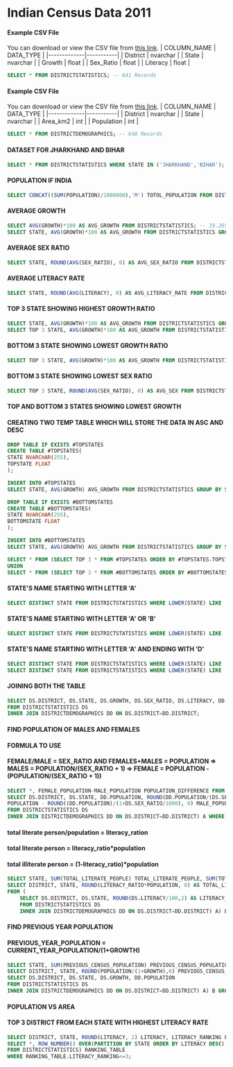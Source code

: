 # Indian Census Data 2011

#### Example CSV File
You can download or view the CSV file from [this link](https://github.com/PankajVirendraModi/SQL-Projects/blob/main/DISTRICTSTATISTICS.csv).
| COLUMN_NAME | DATA_TYPE |
|-------------|-----------|
| District    | nvarchar  |
| State       | nvarchar  |
| Growth      | float     |
| Sex_Ratio   | float     |
| Literacy    | float     |
```sql
SELECT * FROM DISTRICTSTATISTICS; -- 641 Records
```
#### Example CSV File
You can download or view the CSV file from [this link](https://github.com/PankajVirendraModi/SQL-Projects/blob/main/DISTRICTDEMOGRAPHICS.csv).
| COLUMN_NAME | DATA_TYPE |
|-------------|-----------|
| District    | nvarchar  |
| State       | nvarchar  |
| Area_km2    | int       |
| Population  | int       |

```sql
SELECT * FROM DISTRICTDEMOGRAPHICS; -- 640 Records
```

#### DATASET FOR JHARKHAND AND BIHAR
```sql
SELECT * FROM DISTRICTSTATISTICS WHERE STATE IN ('JHARKHAND','BIHAR');
```
#### POPULATION IF INDIA
```sql
SELECT CONCAT((SUM(POPULATION)/1000000),'M') TOTOL_POPULATION FROM DISTRICTDEMOGRAPHICS; -- 1210M
```
#### AVERAGE GROWTH
```sql
SELECT AVG(GROWTH)*100 AS AVG_GROWTH FROM DISTRICTSTATISTICS; -- 19.2656249908032
SELECT STATE, AVG(GROWTH)*100 AS AVG_GROWTH FROM DISTRICTSTATISTICS GROUP BY STATE ORDER BY AVG_GROWTH DESC;
```
#### AVERAGE SEX RATIO
```sql
SELECT STATE, ROUND(AVG(SEX_RATIO), 0) AS AVG_SEX_RATIO FROM DISTRICTSTATISTICS GROUP BY STATE ORDER BY AVG_SEX_RATIO;
```
#### AVERAGE LITERACY RATE
```sql
SELECT STATE, ROUND(AVG(LITERACY), 0) AS AVG_LITERACY_RATE FROM DISTRICTSTATISTICS GROUP BY STATE HAVING ROUND(AVG(LITERACY), 0)>90 ORDER BY AVG_LITERACY_RATE;
```
#### TOP 3 STATE SHOWING HIGHEST GROWTH RATIO
```sql
SELECT STATE, AVG(GROWTH)*100 AS AVG_GROWTH FROM DISTRICTSTATISTICS GROUP BY STATE ORDER BY AVG_GROWTH DESC OFFSET 0 ROWS FETCH NEXT 3 ROWS ONLY;
SELECT TOP 3 STATE, AVG(GROWTH)*100 AS AVG_GROWTH FROM DISTRICTSTATISTICS GROUP BY STATE ORDER BY AVG_GROWTH DESC;
```
#### BOTTOM 3 STATE SHOWING LOWEST GROWTH RATIO
```sql
SELECT TOP 3 STATE, AVG(GROWTH)*100 AS AVG_GROWTH FROM DISTRICTSTATISTICS GROUP BY STATE ORDER BY AVG_GROWTH;
```
#### BOTTOM 3 STATE SHOWING LOWEST SEX RATIO
```sql
SELECT TOP 3 STATE, ROUND(AVG(SEX_RATIO), 0) AS AVG_SEX FROM DISTRICTSTATISTICS GROUP BY STATE ORDER BY AVG_SEX;
```
#### TOP AND BOTTOM 3 STATES SHOWING LOWEST GROWTH
#### CREATING TWO TEMP TABLE WHICH WILL STORE THE DATA IN ASC AND DESC
```sql
DROP TABLE IF EXISTS #TOPSTATES
CREATE TABLE #TOPSTATES(
STATE NVARCHAR(255),
TOPSTATE FLOAT
);

INSERT INTO #TOPSTATES
SELECT STATE, AVG(GROWTH) AVG_GROWTH FROM DISTRICTSTATISTICS GROUP BY STATE ORDER BY AVG_GROWTH DESC;
```
```sql
DROP TABLE IF EXISTS #BOTTOMSTATES
CREATE TABLE #BOTTOMSTATES(
STATE NVARCHAR(255),
BOTTOMSTATE FLOAT
);

INSERT INTO #BOTTOMSTATES
SELECT STATE, AVG(GROWTH) AVG_GROWTH FROM DISTRICTSTATISTICS GROUP BY STATE ORDER BY AVG_GROWTH DESC;
```
```sql
SELECT * FROM (SELECT TOP 3 * FROM #TOPSTATES ORDER BY #TOPSTATES.TOPSTATE DESC) AS A
UNION
SELECT * FROM (SELECT TOP 3 * FROM #BOTTOMSTATES ORDER BY #BOTTOMSTATES.BOTTOMSTATE ASC) AS B;
```

#### STATE'S NAME STARTING WITH LETTER 'A'
```sql
SELECT DISTINCT STATE FROM DISTRICTSTATISTICS WHERE LOWER(STATE) LIKE 'A%';
```
#### STATE'S NAME STARTING WITH LETTER 'A' OR 'B'
```sql
SELECT DISTINCT STATE FROM DISTRICTSTATISTICS WHERE LOWER(STATE) LIKE 'A%' OR LOWER(STATE) LIKE 'B%';
```
#### STATE'S NAME STARTING WITH LETTER 'A' AND ENDING WITH 'D'
```sql
SELECT DISTINCT STATE FROM DISTRICTSTATISTICS WHERE LOWER(STATE) LIKE 'A%' AND LOWER(STATE) LIKE '%M'; -- OR 2ND EASIEST WAY
SELECT DISTINCT STATE FROM DISTRICTSTATISTICS WHERE LOWER(STATE) LIKE 'A%M';
```
#### JOINING BOTH THE TABLE
```sql
SELECT DS.DISTRICT, DS.STATE, DS.GROWTH, DS.SEX_RATIO, DS.LITERACY, DD.AREA_KM2, DD.POPULATION
FROM DISTRICTSTATISTICS DS
INNER JOIN DISTRICTDEMOGRAPHICS DD ON DS.DISTRICT=DD.DISTRICT;
```

#### FIND POPULATION OF MALES AND FEMALES
#### FORMULA TO USE
#### FEMALE/MALE = SEX_RATIO AND FEMALES+MALES = POPULATION => MALES = POPULATION/(SEX_RATIO + 1) => FEMALE = POPULATION - (POPULATION/(SEX_RATIO + 1))
```sql
SELECT *, FEMALE_POPULATION-MALE_POPULATION POPULATION_DIFFERENCE FROM (
SELECT DS.DISTRICT, DS.STATE, DD.POPULATION, ROUND(DD.POPULATION/(DS.SEX_RATIO/1000 + 1), 0) FEMALE_POPULATION,
POPULATION - ROUND((DD.POPULATION)/(1+DS.SEX_RATIO/1000), 0) MALE_POPULATION
FROM DISTRICTSTATISTICS DS
INNER JOIN DISTRICTDEMOGRAPHICS DD ON DS.DISTRICT=DD.DISTRICT) A WHERE FEMALE_POPULATION>MALE_POPULATION AND STATE='MAHARASHTRA' ORDER BY POPULATION_DIFFERENCE;
```
#### total literate person/population = literacy_ration
#### total literate person = literacy_ratio*population
#### total illiterate person = (1-literacy_ratio)*population
```sql
SELECT STATE, SUM(TOTAL_LITERATE_PEOPLE) TOTAL_LITERATE_PEOPLE, SUM(TOTAL_ILLLITERATE_PEOPLE) TOTAL_ILLLITERATE_PEOPLE FROM (
SELECT DISTRICT, STATE, ROUND(LITERACY_RATIO*POPULATION, 0) AS TOTAL_LITERATE_PEOPLE, ROUND((1 - LITERACY_RATIO)*POPULATION, 0) AS TOTAL_ILLLITERATE_PEOPLE, POPULATION
FROM (
	SELECT DS.DISTRICT, DS.STATE, ROUND(DS.LITERACY/100,2) AS LITERACY_RATIO, DD.POPULATION
	FROM DISTRICTSTATISTICS DS
	INNER JOIN DISTRICTDEMOGRAPHICS DD ON DS.DISTRICT=DD.DISTRICT) A) B GROUP BY STATE;
```


#### FIND PREVIOUS YEAR POPULATION
#### PREVIOUS_YEAR_POPULATION = CURRENT_YEAR_POPULATION/(1+GROWTH)
```sql
SELECT STATE, SUM(PREVIOUS_CENSUS_POPULATION) PREVIOUS_CENSUS_POPULATION, SUM(CURRENT_CENSUS_POPULATION) CURRENT_CENSUS_POPULATION FROM(
SELECT DISTRICT, STATE, ROUND(POPULATION/(1+GROWTH),0) PREVIOUS_CENSUS_POPULATION, POPULATION CURRENT_CENSUS_POPULATION FROM(
SELECT DS.DISTRICT, DS.STATE, DS.GROWTH, DD.POPULATION
FROM DISTRICTSTATISTICS DS
INNER JOIN DISTRICTDEMOGRAPHICS DD ON DS.DISTRICT=DD.DISTRICT) A) B GROUP BY STATE;
```

#### POPULATION VS AREA
#### TOP 3 DISTRICT FROM EACH STATE WITH HIGHEST LITERACY RATE
```sql
SELECT DISTRICT, STATE, ROUND(LITERACY, 2) LITERACY, LITERACY_RANKING FROM (
SELECT *, ROW_NUMBER() OVER(PARTITION BY STATE ORDER BY LITERACY DESC) LITERACY_RANKING
FROM DISTRICTSTATISTICS) RANKING_TABLE
WHERE RANKING_TABLE.LITERACY_RANKING<=3;
```

